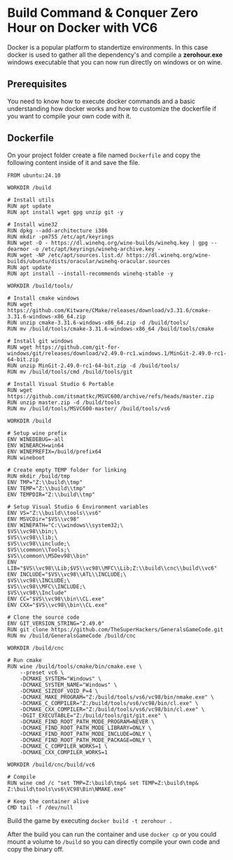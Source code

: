 # Build Command & Conquer Zero Hour on Docker with VC6

Docker is a popular platform to standertize environments.
In this case docker is used to gather all the dependency's
and compile a **zerohour.exe** windows executable that you
can now run directly on windows or on wine.

## Prerequisites

You need to know how to execute docker commands and a basic understanding
how docker works and how to customize the dockerfile if you want to
compile your own code with it.

## Dockerfile

On your project folder create a file named `Dockerfile` and copy the
following content inside of it and save the file.

```docker
FROM ubuntu:24.10

WORKDIR /build

# Install utils
RUN apt update
RUN apt install wget gpg unzip git -y

# Install wine32
RUN dpkg --add-architecture i386
RUN mkdir -pm755 /etc/apt/keyrings
RUN wget -O - https://dl.winehq.org/wine-builds/winehq.key | gpg --dearmor -o /etc/apt/keyrings/winehq-archive.key -
RUN wget -NP /etc/apt/sources.list.d/ https://dl.winehq.org/wine-builds/ubuntu/dists/oracular/winehq-oracular.sources
RUN apt update
RUN apt install --install-recommends winehq-stable -y

WORKDIR /build/tools/

# Install cmake windows
RUN wget https://github.com/Kitware/CMake/releases/download/v3.31.6/cmake-3.31.6-windows-x86_64.zip
RUN unzip cmake-3.31.6-windows-x86_64.zip -d /build/tools/
RUN mv /build/tools/cmake-3.31.6-windows-x86_64 /build/tools/cmake

# Install git windows
RUN wget https://github.com/git-for-windows/git/releases/download/v2.49.0-rc1.windows.1/MinGit-2.49.0-rc1-64-bit.zip
RUN unzip MinGit-2.49.0-rc1-64-bit.zip -d /build/tools/
RUN mv /build/tools/cmd /build/tools/git

# Install Visual Studio 6 Portable
RUN wget https://github.com/itsmattkc/MSVC600/archive/refs/heads/master.zip
RUN unzip master.zip -d /build/tools
RUN mv /build/tools/MSVC600-master/ /build/tools/vs6

WORKDIR /build

# Setup wine prefix
ENV WINEDEBUG=-all
ENV WINEARCH=win64
ENV WINEPREFIX=/build/prefix64
RUN wineboot

# Create empty TEMP folder for linking
RUN mkdir /build/tmp
ENV TMP="Z:\\build\\tmp"
ENV TEMP="Z:\\build\\tmp"
ENV TEMPDIR="Z:\\build\\tmp"

# Setup Visual Studio 6 Environment variables
ENV VS="Z:\\build\\tools\\vs6"
ENV MSVCDir="$VS\\vc98"
ENV WINEPATH="C:\\windows\\system32;\
$VS\\vc98\\bin;\
$VS\\vc98\\lib;\
$VS\\vc98\\include;\
$VS\\common\\Tools;\
$VS\\common\\MSDev98\\bin"
ENV LIB="$VS\\vc98\\Lib;$VS\\vc98\\MFC\\Lib;Z:\\build\\cnc\\build\\vc6"
ENV INCLUDE="$VS\\vc98\\ATL\\INCLUDE;\
$VS\\vc98\\INCLUDE;\
$VS\\vc98\\MFC\\INCLUDE;\
$VS\\vc98\\Include"
ENV CC="$VS\\vc98\\bin\\CL.exe"
ENV CXX="$VS\\vc98\\bin\\CL.exe"

# Clone the source code
ENV GIT_VERSION_STRING="2.49.0"
RUN git clone https://github.com/TheSuperHackers/GeneralsGameCode.git
RUN mv /build/GeneralsGameCode /build/cnc

WORKDIR /build/cnc

# Run cmake
RUN wine /build/tools/cmake/bin/cmake.exe \
    --preset vc6 \
    -DCMAKE_SYSTEM="Windows" \
    -DCMAKE_SYSTEM_NAME="Windows" \
    -DCMAKE_SIZEOF_VOID_P=4 \
    -DCMAKE_MAKE_PROGRAM="Z:/build/tools/vs6/vc98/bin/nmake.exe" \
    -DCMAKE_C_COMPILER="Z:/build/tools/vs6/vc98/bin/cl.exe" \
    -DCMAKE_CXX_COMPILER="Z:/build/tools/vs6/vc98/bin/cl.exe" \
    -DGIT_EXECUTABLE="Z:/build/tools/git/git.exe" \
    -DCMAKE_FIND_ROOT_PATH_MODE_PROGRAM=NEVER \
    -DCMAKE_FIND_ROOT_PATH_MODE_LIBRARY=ONLY \
    -DCMAKE_FIND_ROOT_PATH_MODE_INCLUDE=ONLY \
    -DCMAKE_FIND_ROOT_PATH_MODE_PACKAGE=ONLY \
    -DCMAKE_C_COMPILER_WORKS=1 \
    -DCMAKE_CXX_COMPILER_WORKS=1

WORKDIR /build/cnc/build/vc6

# Compile
RUN wine cmd /c "set TMP=Z:\build\tmp& set TEMP=Z:\build\tmp& Z:\build\tools\vs6\VC98\Bin\NMAKE.exe"

# Keep the container alive
CMD tail -f /dev/null
```

Build the game by executing `docker build -t zerohour .`

After the build you can run the container and use `docker cp`
or you could mount a volume to `/build` so you can directly
compile your own code and copy the binary off.
